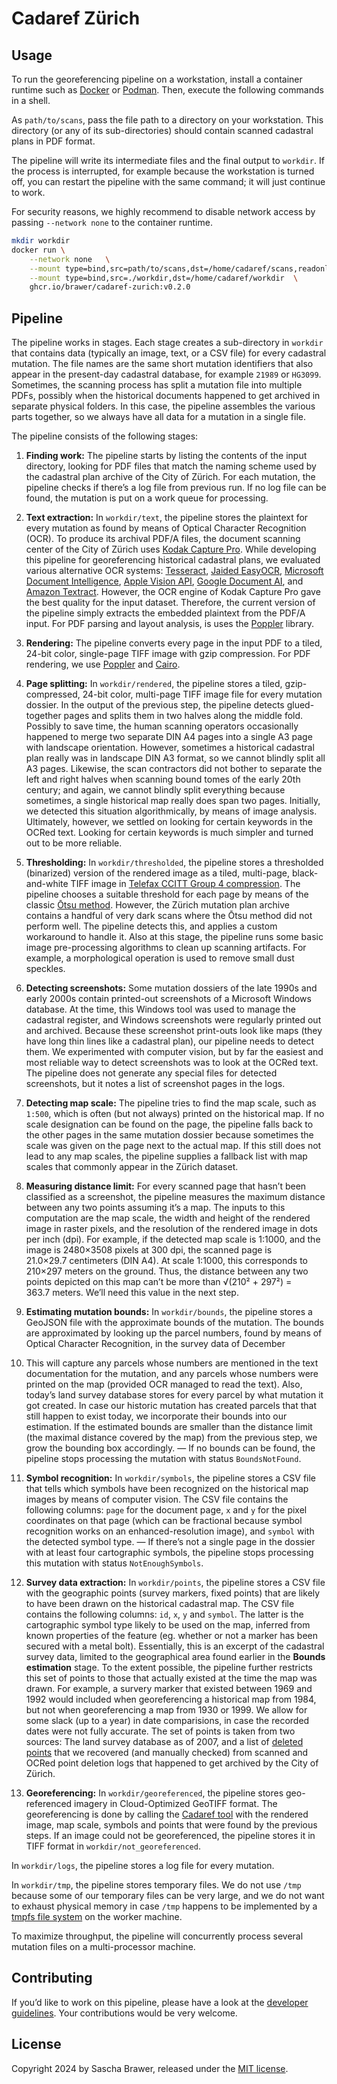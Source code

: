 # Cadaref Zürich

## Usage

To run the georeferencing pipeline on a workstation, install a container
runtime such as [Docker](https://www.docker.com/products/docker-desktop/)
or [Podman](https://podman.io/docs/installation). Then, execute the following
commands in a shell.

As `path/to/scans`, pass the file path to a directory on your
workstation. This directory (or any of its sub-directories) should
contain scanned cadastral plans in PDF format.

The pipeline will write its intermediate files and the final output
to `workdir`. If the process is interrupted, for example because
the workstation is turned off, you can restart the pipeline with
the same command; it will just continue to work.

For security reasons, we highly recommend to disable network access
by passing `--network none` to the container runtime.

```sh
mkdir workdir
docker run \
    --network none   \
    --mount type=bind,src=path/to/scans,dst=/home/cadaref/scans,readonly   \
    --mount type=bind,src=./workdir,dst=/home/cadaref/workdir  \
    ghcr.io/brawer/cadaref-zurich:v0.2.0
```

## Pipeline

The pipeline works in stages. Each stage creates a sub-directory in
`workdir` that contains data (typically an image, text, or a CSV file)
for every cadastral mutation. The file names are the same short
mutation identifiers that also appear in the present-day cadastral
database, for example `21989` or `HG3099`.  Sometimes, the scanning
process has split a mutation file into multiple PDFs, possibly when
the historical documents happened to get archived in separate physical
folders. In this case, the pipeline assembles the various parts together,
so we always have all data for a mutation in a single file.

The pipeline consists of the following stages:

1. **Finding work:** The pipeline starts by listing the contents
of the input directory, looking for PDF files that match the
naming scheme used by the cadastral plan archive of the City of Zürich.
For each mutation, the pipeline checks if there’s a log file from
previous run. If no log file can be found, the mutation is put on
a work queue for processing.

2. **Text extraction:** In `workdir/text`, the pipeline stores the
plaintext for every mutation as found by means of Optical Character
Recognition (OCR). To produce its archival PDF/A files, the document
scanning center of the City of Zürich uses
[Kodak Capture Pro](https://support.alarisworld.com/en-us/capture-pro-software).
While developing this pipeline for georeferencing historical cadastral plans,
we evaluated various alternative OCR systems:
[Tesseract](https://tesseract-ocr.github.io/tessdoc/),
[Jaided EasyOCR](https://www.jaided.ai/easyocr_enterprise/),
[Microsoft Document Intelligence](https://learn.microsoft.com/en-us/azure/ai-services/document-intelligence/prebuilt/read),
[Apple Vision API](https://developer.apple.com/documentation/vision),
[Google Document AI](https://cloud.google.com/document-ai),
and [Amazon Textract](https://aws.amazon.com/textract/).
However, the OCR engine of Kodak Capture Pro
gave the best quality for the input dataset.
Therefore, the current version of the pipeline simply extracts
the embedded plaintext from the PDF/A input. For PDF parsing
and layout analysis, is uses the [Poppler](https://poppler.freedesktop.org/)
library.

3. **Rendering:** The pipeline converts every page in the input PDF
to a tiled, 24-bit color, single-page TIFF image with gzip compression.
For PDF rendering, we use [Poppler](https://poppler.freedesktop.org/)
and [Cairo](https://www.cairographics.org/).

4. **Page splitting:** In `workdir/rendered`, the pipeline stores a
tiled, gzip-compressed, 24-bit color, multi-page TIFF image file
for every mutation dossier. In the output of the previous step,
the pipeline detects glued-together pages and splits them in two halves
along the middle fold. Possibly to save time, the human scanning operators
occasionally happened to merge two separate DIN A4 pages into a single A3
page with landscape orientation. However, sometimes a historical cadastral
plan really was in landscape DIN A3 format, so we cannot blindly split
all A3 pages. Likewise, the scan contractors did not bother to separate
the left and right halves when scanning bound tomes of the early 20th century;
and again, we cannot blindly split everything because sometimes, a single
historical map really does span two pages. Initially, we detected this
situation algorithmically, by means of image analysis.
Ultimately, however, we settled on looking for certain keywords
in the OCRed text. Looking for certain keywords is much simpler and turned
out to be more reliable.

5. **Thresholding:** In `workdir/thresholded`, the pipeline stores
a thresholded (binarized) version of the rendered image as a tiled,
multi-page, black-and-white TIFF image in [Telefax CCITT Group 4 compression](https://en.wikipedia.org/wiki/Group_4_compression). The pipeline chooses a suitable
threshold for each page by means of the classic [Ōtsu method](https://en.wikipedia.org/wiki/Otsu%27s_method). However, the Zürich mutation plan archive
contains a handful of very dark scans where the Ōtsu method did not
perform well. The pipeline detects this, and applies a custom workaround
to handle it. Also at this stage, the pipeline runs some basic image
pre-processing algorithms to clean up scanning artifacts. For example,
a morphological operation is used to remove small dust speckles.

6. **Detecting screenshots:** Some mutation dossiers of the late 1990s
and early 2000s contain printed-out screenshots of a Microsoft Windows
database. At the time, this Windows tool was used to manage the
cadastral register, and Windows screenshots were regularly printed out
and archived.  Because these screenshot print-outs look like maps
(they have long thin lines like a cadastral plan), our pipeline needs
to detect them. We experimented with computer vision, but by far the
easiest and most reliable way to detect screenshots was to look at the
OCRed text. The pipeline does not generate any special files for detected
screenshots, but it notes a list of screenshot pages in the logs.

7. **Detecting map scale:** The pipeline tries to find the map scale,
such as `1:500`, which is often (but not always) printed on the historical
map. If no scale designation can be found on the page, the pipeline falls
back to the other pages in the same mutation dossier because sometimes
the scale was given on the page next to the actual map. If this still
does not lead to any map scales, the pipeline supplies a fallback list
with map scales that commonly appear in the Zürich dataset.

8. **Measuring distance limit:** For every scanned page that hasn’t
been classified as a screenshot, the pipeline measures the maximum
distance between any two points assuming it’s a map.  The inputs to
this computation are the map scale, the width and height of the
rendered image in raster pixels, and the resolution of the rendered
image in dots per inch (dpi). For example, if the detected map scale
is 1:1000, and the image is 2480×3508 pixels at 300 dpi, the scanned
page is 21.0×29.7 centimeters (DIN A4). At scale 1:1000, this
corresponds to 210×297 meters on the ground. Thus, the distance
between any two points depicted on this map can’t be more than
√(210² + 297²) = 363.7 meters.  We’ll need this value in the next step.

9. **Estimating mutation bounds:** In `workdir/bounds`, the pipeline
stores a GeoJSON file with the approximate bounds of the mutation.
The bounds are approximated by looking up the parcel numbers, found by
means of Optical Character Recognition, in the survey data of December
2007.  This will capture any parcels whose numbers are mentioned in
the text documentation for the mutation, and any parcels whose numbers
were printed on the map (provided OCR managed to read the text).
Also, today’s land survey database stores for every parcel by what
mutation it got created. In case our historic mutation has created
parcels that that still happen to exist today, we incorporate their
bounds into our estimation. If the estimated bounds are smaller than
the distance limit (the maximal distance covered by the map) from the
previous step, we grow the bounding box accordingly. — If no bounds
can be found, the pipeline stops processing the mutation with status
`BoundsNotFound`.

10. **Symbol recognition:** In `workdir/symbols`, the pipeline stores
a CSV file that tells which symbols have been recognized on the historical
map images by means of computer vision. The CSV file contains the
following columns: `page` for the document page, `x` and `y` for
the pixel coordinates on that page (which can be fractional because
symbol recognition works on an enhanced-resolution image), and
`symbol` with the detected symbol type. — If there’s not a single page
in the dossier with at least four cartographic symbols, the pipeline
stops processing this mutation with status `NotEnoughSymbols`.

11. **Survey data extraction:** In `workdir/points`, the pipeline
stores a CSV file with the geographic points (survey markers, fixed
points) that are likely to have been drawn on the historical cadastral
map.  The CSV file contains the following columns: `id`, `x`, `y` and
`symbol`.  The latter is the cartographic symbol type likely to be
used on the map, inferred from known properties of the feature
(eg. whether or not a marker has been secured with a metal
bolt). Essentially, this is an excerpt of the cadastral survey data,
limited to the geographical area found earlier in the **Bounds
estimation** stage.  To the extent possible, the pipeline further
restricts this set of points to those that actually existed at the
time the map was drawn. For example, a survery marker that existed
between 1969 and 1992 would included when georeferencing a historical
map from 1984, but not when georeferencing a map from 1930 or 1999. We
allow for some slack (up to a year) in date comparisions, in case the
recorded dates were not fully accurate. The set of points is taken
from two sources: The land survey database as of 2007, and a list of
[deleted points](src/deleted_points.csv) that we recovered (and
manually checked) from scanned and OCRed point deletion logs that
happened to get archived by the City of Zürich.

12. **Georeferencing:** In `workdir/georeferenced`, the pipeline stores
geo-referenced imagery in Cloud-Optimized GeoTIFF format. The georeferencing
is done by calling the [Cadaref tool](https://github.com/brawer/cadaref)
with the rendered image, map scale, symbols and points that were found
by the previous steps. If an image could not be georeferenced, the pipeline
stores it in TIFF format in `workdir/not_georeferenced`.


In `workdir/logs`, the pipeline stores a log file for every
mutation.

In `workdir/tmp`, the pipeline stores temporary files. We do not use `/tmp`
because some of our temporary files can be very large, and we do not
want to exhaust physical memory in case `/tmp` happens to be implemented
by a [tmpfs file system](https://en.wikipedia.org/wiki/Tmpfs) on the
worker machine.

To maximize throughput, the pipeline will concurrently process several
mutation files on a multi-processor machine.


## Contributing

If you’d like to work on this pipeline, please have a look at
the [developer guidelines](docs/CONTRIBUTING.md). Your contributions
would be very welcome.


## License

Copyright 2024 by Sascha Brawer, released under the [MIT license](LICENSE).

